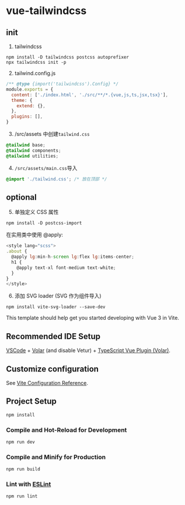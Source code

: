 # vue-tailwindcss

## init

1. tailwindcss

```shell
npm install -D tailwindcss postcss autoprefixer
npx tailwindcss init -p
```

2. tailwind.config.js

```js
/** @type {import('tailwindcss').Config} */
module.exports = {
  content: ['./index.html', './src/**/*.{vue,js,ts,jsx,tsx}'],
  theme: {
    extend: {},
  },
  plugins: [],
}
```

3. /src/assets 中创建`tailwind.css`

```css
@tailwind base;
@tailwind components;
@tailwind utilities;
```

4. `/src/assets/main.css`导入

```css
@import './tailwind.css'; /* 放在顶部 */
```

## optional

5. 单独定义 CSS 属性

```shell
npm install -D postcss-import
```

在实用类中使用 @apply:

```js
<style lang="scss">
.about {
  @apply lg:min-h-screen lg:flex lg:items-center;
  h1 {
    @apply text-xl font-medium text-white;
  }
}
</style>
```

6. 添加 SVG loader (SVG 作为组件导入)

```shell
npm install vite-svg-loader --save-dev
```

This template should help get you started developing with Vue 3 in Vite.

## Recommended IDE Setup

[VSCode](https://code.visualstudio.com/) + [Volar](https://marketplace.visualstudio.com/items?itemName=Vue.volar) (and disable Vetur) + [TypeScript Vue Plugin (Volar)](https://marketplace.visualstudio.com/items?itemName=Vue.vscode-typescript-vue-plugin).

## Customize configuration

See [Vite Configuration Reference](https://vitejs.dev/config/).

## Project Setup

```sh
npm install
```

### Compile and Hot-Reload for Development

```sh
npm run dev
```

### Compile and Minify for Production

```sh
npm run build
```

### Lint with [ESLint](https://eslint.org/)

```sh
npm run lint
```
